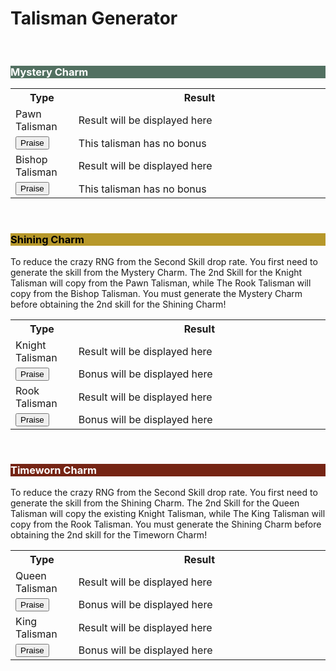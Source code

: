 <html lang="en">
<head>
    <meta charset="UTF-8">
    <meta name="viewport" content="width=device-width, initial-scale=1.0">
    <title>Talisman Generator</title>
    <link rel="stylesheet" href="style.css">
</head>
<body class="background">
    <h1>Talisman Generator</h1>
    <br>    
    <!-- Mystery Charm -->
    <h3 style="background-color: #527061; color: white;">Mystery Charm</h3>
    <table style="width: 100%;">
        <tr>
            <th class="type" style="width: 20%;">Type</th>
            <th class="result-cell">Result</th>
        </tr>
        <tr>
            <td>Pawn Talisman</td>
            <td class="result" id="pawnResult">Result will be displayed here</td>
        </tr>
        <tr>
            <td class="button-cell"><button id="generatePawnButton">Praise</button></td>
            <td>This talisman has no bonus</td>
        </tr>
        <tr>
            <td>Bishop Talisman</td>
            <td class="result" id="bishopResult">Result will be displayed here</td>
        </tr>
        <tr>
            <td class="button-cell"><button id="generateBishopButton">Praise</button></td>
            <td>This talisman has no bonus</td>
        </tr>
    </table>    
    <br>    
    <!-- Shining Charm -->
    <h3 style="background-color: #B7982A; color: black;">Shining Charm</h3>
    <p>To reduce the crazy RNG from the Second Skill drop rate. You first need to generate the skill from the Mystery Charm. The 2nd Skill for the Knight Talisman will copy from the Pawn Talisman, while The Rook Talisman will copy from the Bishop Talisman. You must generate the Mystery Charm before obtaining the 2nd skill for the Shining Charm!</p>
    <table style="width: 100%;">
        <tr>
            <th class="type" style="width: 20%;">Type</th>
            <th class="result-cell">Result</th>
        </tr>
        <tr>
            <td>Knight Talisman</td>
            <td class="result" id="knightResult">Result will be displayed here</td>
        </tr>
        <tr>
            <td class="button-cell"><button id="generateKnightButton">Praise</button></td>
            <td id="knightBonus">Bonus will be displayed here</td>
        </tr>
        <tr>
            <td>Rook Talisman</td>
            <td class="result" id="rookResult">Result will be displayed here</td>
        </tr>
        <tr>
            <td class="button-cell">
                <button id="generateRookButton">Praise</button></td>
                <td id="rookBonus">Bonus will be displayed here</td>
        </tr>
    </table>    
    <br>    
    <!-- Timeworn Charm -->
    <h3 style="background-color: #752414; color: white;">Timeworn Charm</h3>
    <p>To reduce the crazy RNG from the Second Skill drop rate. You first need to generate the skill from the Shining Charm. The 2nd Skill for the Queen Talisman will copy the existing Knight Talisman, while The King Talisman will copy from the Rook Talisman. You must generate the Shining Charm before obtaining the 2nd skill for the Timeworn Charm!</p>
    <table style="width: 100%;">
        <tr>
            <th class="type" style="width: 20%;">Type</th>
            <th class="result-cell">Result</th>
        </tr>
        <tr>
            <td>Queen Talisman</td>
            <td class="result" id="queenResult">Result will be displayed here</td>
        </tr>
        <tr>
            <td class="button-cell"><button id="generateQueenButton">Praise</button></td>
            <td id="queenBonus">Bonus will be displayed here</td>
        </tr>
        <tr>
            <td>King Talisman</td>
            <td class="result" id="kingResult">Result will be displayed here</td>
        </tr>
        <tr>
            <td class="button-cell"><button id="generateKingButton">Praise</button></td>
            <td id="kingBonus">Bonus will be displayed here</td>
        </tr>
    </table>    
    <script src="MainSkillRandom.js"></script>
    <script src="BonusRandom.js"></script>
</body>
</html>
